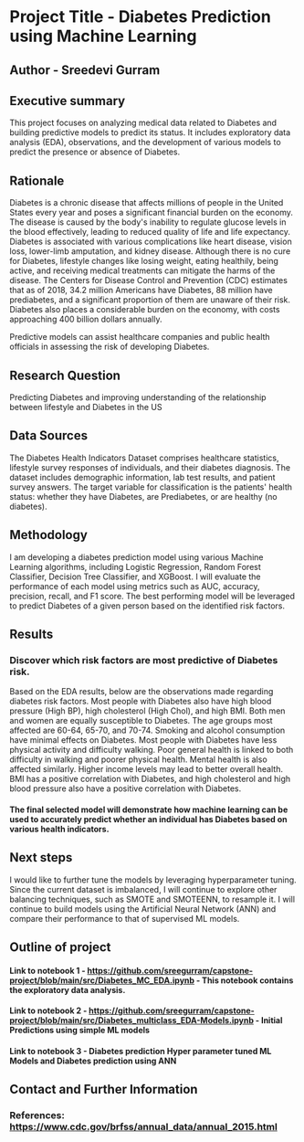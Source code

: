 # Project Title - Diabetes Prediction using Machine Learning
## Author - Sreedevi Gurram

## Executive summary
This project focuses on analyzing medical data related to Diabetes and building predictive models to predict its status. It includes exploratory data analysis (EDA), observations, and the development of various models to predict the presence or absence of Diabetes.
## Rationale
Diabetes is a chronic disease that affects millions of people in the United States every year and poses a significant financial burden on the economy. The disease is caused by the body's inability to regulate glucose levels in the blood effectively, leading to reduced quality of life and life expectancy. Diabetes is associated with various complications like heart disease, vision loss, lower-limb amputation, and kidney disease. Although there is no cure for Diabetes, lifestyle changes like losing weight, eating healthily, being active, and receiving medical treatments can mitigate the harms of the disease. The Centers for Disease Control and Prevention (CDC) estimates that as of 2018, 34.2 million Americans have Diabetes, 88 million have prediabetes, and a significant proportion of them are unaware of their risk. Diabetes also places a considerable burden on the economy, with costs approaching 400 billion dollars annually.

Predictive models can assist healthcare companies and public health officials in assessing the risk of developing Diabetes.

## Research Question
Predicting Diabetes and improving understanding of the relationship between lifestyle and Diabetes in the US

## Data Sources
The Diabetes Health Indicators Dataset comprises healthcare statistics, lifestyle survey responses of individuals, and their diabetes diagnosis. The dataset includes demographic information, lab test results, and patient survey answers. The target variable for classification is the patients' health status: whether they have Diabetes, are Prediabetes, or are healthy (no diabetes).
## Methodology
I am developing a diabetes prediction model using various Machine Learning algorithms, including Logistic Regression, Random Forest Classifier, Decision Tree Classifier, and XGBoost. I will evaluate the performance of each model using metrics such as AUC, accuracy, precision, recall, and F1 score. The best performing model will be leveraged to predict Diabetes of a given person based on the identified risk factors.

## Results
### Discover which risk factors are most predictive of Diabetes risk.
Based on the EDA results, below are the observations made regarding diabetes risk factors.
Most people with Diabetes also have high blood pressure (High BP), high cholesterol (High Chol), and high BMI. 
Both men and women are equally susceptible to Diabetes. 
The age groups most affected are 60-64, 65-70, and 70-74. Smoking and alcohol consumption have minimal effects on Diabetes. 
Most people with Diabetes have less physical activity and difficulty walking. 
Poor general health is linked to both difficulty in walking and poorer physical health. Mental health is also affected similarly. Higher income levels may lead to better overall health. 
BMI has a positive correlation with Diabetes, and high cholesterol and high blood pressure also have a positive correlation with Diabetes.

#### The final selected model will demonstrate how machine learning can be used to accurately predict whether an individual has Diabetes based on various health indicators.

## Next steps
I would like to further tune the models by leveraging hyperparameter tuning.
Since the current dataset is imbalanced, I will continue to explore other balancing techniques, such as SMOTE and SMOTEENN, to resample it.
I will continue to build models using the Artificial Neural Network (ANN) and compare their performance to that of supervised ML models.

## Outline of project
#### Link to notebook 1 - https://github.com/sreegurram/capstone-project/blob/main/src/Diabetes_MC_EDA.ipynb - This notebook contains the exploratory data analysis.
#### Link to notebook 2 - https://github.com/sreegurram/capstone-project/blob/main/src/Diabetes_multiclass_EDA-Models.ipynb - Initial Predictions using simple ML models
#### Link to notebook 3 - Diabetes prediction Hyper parameter tuned ML Models and Diabetes prediction using ANN

## Contact and Further Information

### References: https://www.cdc.gov/brfss/annual_data/annual_2015.html
